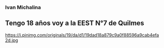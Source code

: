 ### Ivan Michalina


## Tengo 18 años voy a la EEST N°7 de Quilmes 
https://i.pinimg.com/originals/19/da/d1/19dad18a879c9a0f88596a9cab4efa2d.jpg
